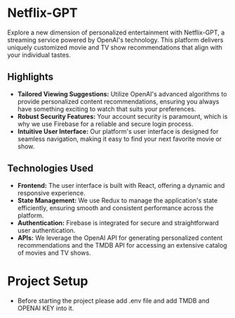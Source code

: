 # Netflix-GPT 

Explore a new dimension of personalized entertainment with Netflix-GPT, a streaming service powered by OpenAI's technology. This platform delivers uniquely customized movie and TV show recommendations that align with your individual tastes.

## Highlights 

- **Tailored Viewing Suggestions:** Utilize OpenAI's advanced algorithms to provide personalized content recommendations, ensuring you always have something exciting to watch that suits your preferences.
- **Robust Security Features:** Your account security is paramount, which is why we use Firebase for a reliable and secure login process.
- **Intuitive User Interface:** Our platform's user interface is designed for seamless navigation, making it easy to find your next favorite movie or show.

## Technologies Used 

- **Frontend:** The user interface is built with React, offering a dynamic and responsive experience.
- **State Management:** We use Redux to manage the application's state efficiently, ensuring smooth and consistent performance across the platform.
- **Authentication:** Firebase is integrated for secure and straightforward user authentication.
- **APIs:** We leverage the OpenAI API for generating personalized content recommendations and the TMDB API for accessing an extensive catalog of movies and TV shows.

# Project Setup

- Before starting the project please add .env file and add TMDB and OPENAI KEY into it.
